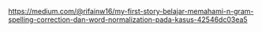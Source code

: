 https://medium.com/@rifainw16/my-first-story-belajar-memahami-n-gram-spelling-correction-dan-word-normalization-pada-kasus-42546dc03ea5
